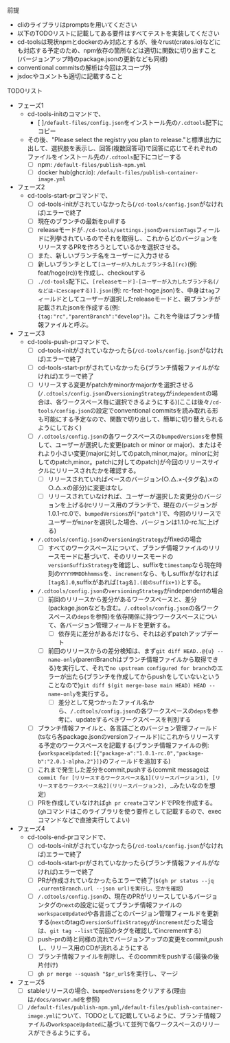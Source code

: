 前提
- cliのライブラリはpromptsを用いてください
- 以下のTODOリストに記載してある要件はすべてテストを実装してください
- cd-toolsは現状npmとdockerのみ対応とするが、後々rust(crates.io)などにも対応する予定のため、npm依存の箇所などは適切に関数に切り出すこと(バージョンアップ時のpackage.jsonの更新なども同様)
- conventional commitsの解析は今回はスコープ外
- jsdocやコメントも適切に記載すること

TODOリスト
- フェーズ1
  - cd-tools-initのコマンドで、
    - [ ]`/default-files/config.json`をインストール先の`/.cdtools`配下にコピー
  - その後、"Please select the registry you plan to release."と標準出力に出して、選択肢を表示し、回答(複数回答可)で回答に応じてそれぞれのファイルをインストール先の`/.cdtools`配下にコピーする
    - [ ] npm: `/default-files/publish-npm.yml`
    - [ ] docker hub(ghcr.io): `/default-files/publish-container-image.yml`
- フェーズ2
  - cd-tools-start-prコマンドで、
    - [ ] cd-tools-initがされていなかったら(`/cd-tools/config.json`がなければ)エラーで終了
    - [ ] 現在のブランチの最新をpullする
    - [ ] releaseモードが`./cd-tools/settings.json`の`versionTags`フィールドに列挙されているのでそれを取得し、これからどのバージョンをリリースするPRを作ろうとしているかを選択させる。
    - [ ] また、新しいブランチ名をユーザーに入力させる
    - [ ] 新しいブランチとして`[ユーザーが入力したブランチ名](rc)`(例: feat/hoge(rc))を作成し、checkoutする
    - [ ] `./cd-tools`配下に、`[releaseモード]-[ユーザーが入力したブランチ名(/などは-にescapeする)].json`(例: rc-feat-hoge.json)を、中身は`tag`フィールドとしてユーザーが選択したreleaseモードと、親ブランチが記載されたjsonを作成する(例: `{tag:"rc","parentBranch":"develop"}`)。これを今後はブランチ情報ファイルと呼ぶ。
- フェーズ3
  - cd-tools-push-prコマンドで、
    - [ ] cd-tools-initがされていなかったら(`/cd-tools/config.json`がなければ)エラーで終了
    - [ ] cd-tools-start-prがされていなかったら(ブランチ情報ファイルがなければ)エラーで終了
    - [ ] リリースする変更がpatchかminorかmajorかを選択させる(`/.cdtools/config.json`の`versioningStrategy`が`independent`の場合は、各ワークスペース毎に選択できるようにする)(ここは後々`/cd-tools/config.json`の設定でconventional commitsを読み取れる形も可能にする予定なので、関数で切り出して、簡単に切り替えられるようにしておく)
    - [ ] `/.cdtools/config.json`の各ワークスペースの`bumpedVersions`を参照して、ユーザーが選択した変更(patch or minor or major)、またはそれより小さい変更(majorに対してのpatch,minor,major。minorに対してのpatch,minor。patchに対してのpatch)が今回のリリースサイクルにリリースされたかを確認する。
      - [ ] リリースされていればベースのバージョン(○.△.×-(タグ名).xの○.△.×の部分)に変更はなし
      - [ ] リリースされていなければ、ユーザーが選択した変更分のバージョンを上げる(rcリリース用のブランチで、現在のバージョンが1.0.1-rc.0で、`bumpedVersions`が`["patch"]`で、今回のリリースでユーザーが`minor`を選択した場合、バージョンは1.1.0-rc.1に上げる)
    - `/.cdtools/config.json`の`versioningStrategy`がfixedの場合
      - [ ] すべてのワークスペースについて、ブランチ情報ファイルのリリースモードに基づいて、そのリリースモードの`versionSuffixStrategy`を確認し、suffixを`timestamp`なら現在時刻の`YYYYMMDDhhmmss`を、`increment`なら、もしsuffixがなければ`[tag名].0`,suffixがあれば`[tag名].(前のsuffix+1)`とする。
    - `/.cdtools/config.json`の`versioningStrategy`がindependentの場合
      - [ ] 前回のリリースから差分があるワークスペースと、差分(package.jsonなども含む。`/.cdtools/config.json`の各ワークスペースの`deps`を参照)を依存関係に持つワークスペースについて、各バージョン管理フィールドを更新する。
        - [ ] 依存先に差分があるだけなら、それは必ずpatchアップデート
      - [ ] 前回のリリースからの差分検知は、まず`git diff HEAD..@{u} --name-only`(parentBranchはブランチ情報ファイルから取得できる)を実行して、それで`no upstream configured for branch`のエラーが出たら(ブランチを作成してからpushをしていないということなので)`git diff $(git merge-base main HEAD) HEAD --name-only`を実行する。
        - [ ] 差分として見つかったファイル名から、`/.cdtools/config.json`の各ワークスペースの`deps`を参考に、updateするべきワークスペースを判別する
    - [ ] ブランチ情報ファイルと、各言語ごとのバージョン管理フィールド(tsなら各package.jsonのversionフィールド)にこれからリリースする予定のワークスペースを記載する(ブランチ情報ファイルの例:`{workspaceUpdated:[{"package-a":"1.0.1-rc.0","package-b":"2.0.1-alpha.2"}]}`のフィールドを追加する)
    - [ ] これまで発生した差分をcommit,pushする(commit messageは`commit for [リリースするワークスペース名1](リリースバージョン1), [リリースするワークスペース名2](リリースバージョン2), …`みたいなのを想定)
    - [ ] PRを作成していなければ`gh pr create`コマンドでPRを作成する。(`gh`コマンドはこのライブラリを使う要件として記載するので、execコマンドなどで直接実行してよい)
- フェーズ4
  - cd-tools-end-prコマンドで、
    - [ ] cd-tools-initがされていなかったら(`/cd-tools/config.json`がなければ)エラーで終了
    - [ ] cd-tools-start-prがされていなかったら(ブランチ情報ファイルがなければ)エラーで終了
    - [ ] PRが作成されていなかったらエラーで終了(`$(gh pr status --jq .currentBranch.url --json url)を実行し、空かを確認`)
    - [ ] `/.cdtools/config.json`の、現在のPRがリリースしているバージョンタグの`next`の設定に従ってブランチ情報ファイルの`workspaceUpdated`や各言語ごとのバージョン管理フィールドを更新する(`next`のtagの`versionSuffixStrategy`が`increment`だった場合は、`git tag --list`で前回のタグを確認してincrementする)
    - [ ] push-prの時と同様の流れでバージョンアップの変更をcommit,pushし、リリース用のCDが流れるようにする
    - [ ] ブランチ情報ファイルを削除し、そのcommitをpushする(最後の後片付け)
    - [ ] `gh pr merge --squash "$pr_url$`を実行し、マージ
- フェーズ5
  - [ ] stableリリースの場合、`bumpedVersions`をクリアする(理由は`/docs/answer.md`を参照)
  - [ ] `/default-files/publish-npm.yml`,`/default-files/publish-container-image.yml`について、TODOとして記載しているように、ブランチ情報ファイルの`workspaceUpdated`に基づいて並列で各ワークスペースのリリースができるようにする。
